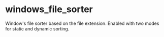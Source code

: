 # windows_file_sorter
Window's file sorter based on the file extension. Enabled with two modes for static and dynamic sorting.
